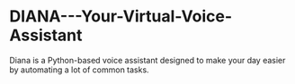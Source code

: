 # DIANA---Your-Virtual-Voice-Assistant
Diana is a Python-based voice assistant designed to make your day easier by automating a lot of common tasks.

